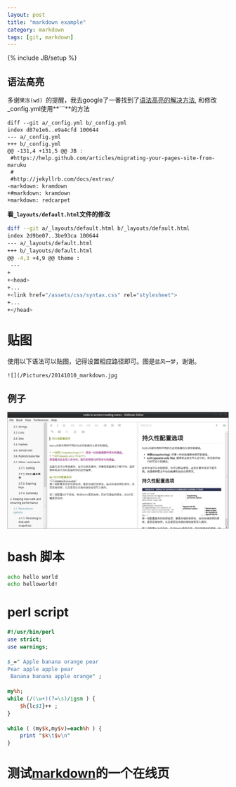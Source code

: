 ```yaml
---
layout: post
title: "markdown example"
category: markdown
tags: [git, markdown]
---
```

{% include JB/setup %}

## 语法高亮

多谢`果冻(wd) `的提醒，我去google了一番找到了[语法高亮的解决方法](http://demisx.github.io/jekyll/2014/01/13/improve-code-highlighting-in-jekyll.html), 和修改_config.yml使用**```**的方法

```
diff --git a/_config.yml b/_config.yml
index d87e1e6..e9a4cfd 100644
--- a/_config.yml
+++ b/_config.yml
@@ -131,4 +131,5 @@ JB :
 #https://help.github.com/articles/migrating-your-pages-site-from-maruku
 #
 #http://jekyllrb.com/docs/extras/
-markdown: kramdown
+#markdown: kramdown
+markdown: redcarpet
```

**看`_layouts/default.html`文件的修改**

```bash
diff --git a/_layouts/default.html b/_layouts/default.html
index 2d9be07..3be93ca 100644
--- a/_layouts/default.html
+++ b/_layouts/default.html
@@ -4,3 +4,9 @@ theme :
 ---
+
+<head>
+...
+<link href="/assets/css/syntax.css" rel="stylesheet">
+...
+</head>
```

# 贴图

使用以下语法可以贴图，记得设置相应路径即可。图是`蓝风一梦`，谢谢。

```
![](/Pictures/20141010_markdown.jpg
```

## 例子

![](/Pictures/20141010_markdown.jpg)

# bash 脚本
```bash
echo hello world
echo helloworld!
```

# perl script

```perl
#!/usr/bin/perl
use strict;
use warnings;

$_=" Apple banana orange pear
Pear apple apple pear
 Banana banana apple orange" ;

my%h;
while (/(\w+)(?=\s)/igsm ) {
    $h{lc$1}++ ;
}

while ( (my$k,my$v)=each%h ) {
    print "$k\t$v\n"
}
```

# 测试[markdown](http://jbt.github.io/markdown-editor/)的一个在线页

